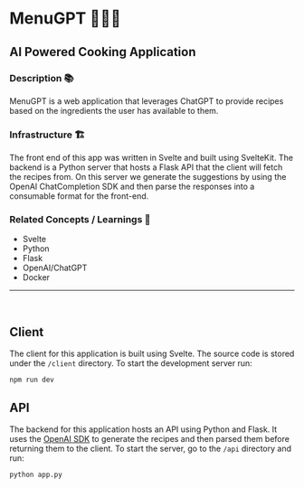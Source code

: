 # MenuGPT 👨‍🍳🤖

## AI Powered Cooking Application

### Description 📚

MenuGPT is a web application that leverages ChatGPT to provide recipes based on the ingredients the user has available to them.

### Infrastructure 🏗️

The front end of this app was written in Svelte and built using SvelteKit. The backend is a Python server that hosts a Flask API that the client will fetch the recipes from. On this server we generate the suggestions by using the OpenAI ChatCompletion SDK and then parse the responses into a consumable format for the front-end.

### Related Concepts / Learnings 💭

* Svelte
* Python
* Flask
* OpenAI/ChatGPT
* Docker

<hr>
<br>

## Client

The client for this application is built using Svelte. The source code is stored under the `/client` directory. To start the development server run:

```
npm run dev
```

## API

The backend for this application hosts an API using Python and Flask. It uses the [OpenAI SDK](https://platform.openai.com/docs/api-reference/introduction) to generate the recipes and then parsed them before returning them to the client. To start the server, go to the `/api` directory and run:

```
python app.py
```
